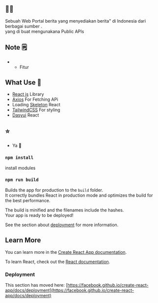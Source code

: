 ## 💙💙
Sebuah Web Portal berita yang menyediakan berita" di Indonesia dari berbagai sumber .\
yang di buat mengunakana Public APIs

## Note 🗒️
* - Fitur 
## What Use 👾
* <a href="https://reactjs.org/">React js</a> Library
* <a href="https://www.npmjs.com/package/react-axios">Axios</a> For Fetching APi
* Loading <a href="https://www.npmjs.com/package/react-loading-skeleton">Skeleton</a> React
* <a href="https://tailwindcss.com/">TailwindCSS</a> For styling
* <a href="https://www.npmjs.com/package/react-daisyui">Dasyui</a> React

## ⭐
* Ya 💙

### `npm install`
install modules 

### `npm run build`

Builds the app for production to the `build` folder.\
It correctly bundles React in production mode and optimizes the build for the best performance.

The build is minified and the filenames include the hashes.\
Your app is ready to be deployed!

See the section about [deployment](https://facebook.github.io/create-react-app/docs/deployment) for more information.
## Learn More

You can learn more in the [Create React App documentation](https://facebook.github.io/create-react-app/docs/getting-started).

To learn React, check out the [React documentation](https://reactjs.org/).

### Deployment

This section has moved here: [https://facebook.github.io/create-react-app/docs/deployment](https://facebook.github.io/create-react-app/docs/deployment)
